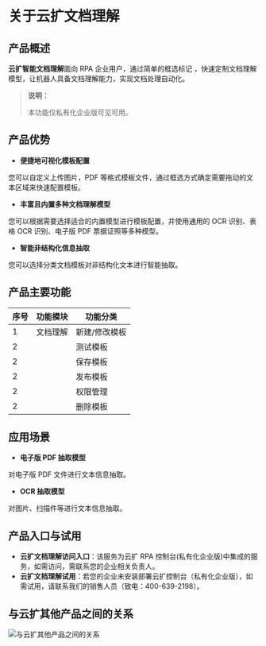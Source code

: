 # 关于云扩文档理解

## 产品概述

**云扩智能文档理解**面向 RPA 企业用户，通过简单的框选标记 ，快速定制文档理解模型，让机器人具备文档理解能力，实现文档处理自动化。

> **说明：**
>
> 本功能仅私有化企业版可见可用。

## 产品优势

- **便捷地可视化模板配置**

您可以自定义上传图片，PDF 等格式模板文件，通过框选方式确定需要拖动的文本区域来快速配置模板。

- **丰富且内置多种文档理解模型**

您可以根据需要选择适合的内置模型进行模板配置，并使用通用的 OCR 识别、表格 OCR 识别、电子版 PDF 票据证照等多种模型。

- **智能非结构化信息抽取**

您可以选择分类文档模板对非结构化文本进行智能抽取。

## 产品主要功能

序号 | 功能模块 | 功能分类 |
---------|----------|---------|
1|文档理解|新建/修改模板|
2||测试模板|
2||保存模板|
2||发布模板|
2||权限管理|
2||删除模板|

## 应用场景

- **电子版 PDF 抽取模型**

对电子版 PDF 文件进行文本信息抽取。

- **OCR 抽取模型**

对图片、扫描件等进行文本信息抽取。

## 产品入口与试用

- **云扩文档理解访问入口**：该服务为云扩 RPA 控制台(私有化企业版)中集成的服务，如需访问，需联系您的企业相关负责人。
- **云扩文档理解试用**：若您的企业未安装部署云扩控制台（私有化企业版），如需试用，请联系我们的销售人员（致电：400-639-2198）。

## 与云扩其他产品之间的关系

![与云扩其他产品之间的关系](https://docimages.blob.core.chinacloudapi.cn/images/DocReader/docreaderproduct20211102.png)
